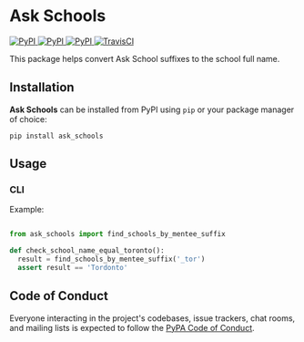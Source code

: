 # Ask Schools

[
![PyPI](https://img.shields.io/pypi/v/ask_schools.svg)
![PyPI](https://img.shields.io/pypi/pyversions/ask_schools.svg)
![PyPI](https://img.shields.io/github/license/guinslym/ask_schools.svg)
](https://pypi.org/project/ask_schools/)
[![TravisCI](https://travis-ci.org/guinslym/ask_schools.svg?branch=master)](https://travis-ci.org/guinslym/ask_schools)


This package helps convert Ask School suffixes to the school full name.


## Installation

**Ask Schools** can be installed from PyPI using `pip` or your package manager of choice:

```
pip install ask_schools
```

## Usage

### CLI


Example:

```python

from ask_schools import find_schools_by_mentee_suffix

def check_school_name_equal_toronto():
  result = find_schools_by_mentee_suffix('_tor')
  assert result == 'Tordonto'
```

## Code of Conduct

Everyone interacting in the project's codebases, issue trackers, chat rooms, and mailing lists is expected to follow the [PyPA Code of Conduct](https://www.pypa.io/en/latest/code-of-conduct/).
